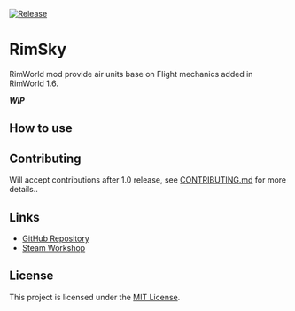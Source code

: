 ﻿[![Release](https://github.com/luyiourwong/RimSky/actions/workflows/release.yml/badge.svg)](https://github.com/luyiourwong/RimSky/actions/workflows/release.yml)

# RimSky

RimWorld mod provide air units base on Flight mechanics added in RimWorld 1.6.

***WIP***

## How to use

## Contributing

Will accept contributions after 1.0 release, see [CONTRIBUTING.md](CONTRIBUTING.md) for more details..

## Links

- [GitHub Repository](https://github.com/luyiourwong/RimSky)
- [Steam Workshop](https://github.com/luyiourwong/RimSky)

## License

This project is licensed under the [MIT License](LICENSE).